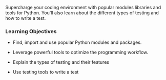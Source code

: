 Supercharge your coding environment with popular modules libraries and tools for Python. You'll also learn about the different types of testing and how to write a test.

### Learning Objectives

- Find, import and use popular Python modules and packages.

- Leverage powerful tools to optimize the programming workflow.

- Explain the types of testing and their features

- Use testing tools to write a test
